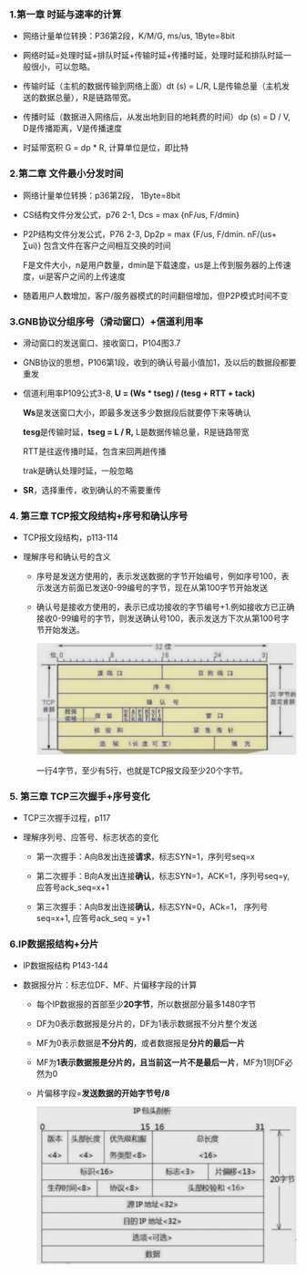 ### 1.第一章 时延与速率的计算
- 网络计量单位转换：P36第2段，K/M/G, ms/us, 1Byte=8bit

- 网络时延=处理时延+排队时延+传输时延+传播时延，处理时延和排队时延一般很小，可以忽略。

- 传输时延（主机的数据传输到网络上面）dt (s) = L/R, L是传输总量（主机发送的数据总量），R是链路带宽。

- 传播时延（数据进入网络后，从发出地到目的地耗费的时间）dp (s) = D / V, D是传播距离，V是传播速度

- 时延带宽积 G = dp * R, 计算单位是位，即比特

  

### 2.第二章 文件最小分发时间

- 网络计量单位转换：p36第2段， 1Byte=8bit

- CS结构文件分发公式，p76 2-1, Dcs = max {nF/us, F/dmin}

- P2P结构文件分发公式，P76 2-3, Dp2p = max {F/us, F/dmin. nF/(us+ $\sum$ui)} 包含文件在客户之间相互交换的时间

  F是文件大小，n是用户数量，dmin是下载速度，us是上传到服务器的上传速度，ui是客户之间的上传速度

- 随着用户人数增加，客户/服务器模式的时间翻倍增加，但P2P模式时间不变



### 3.GNB协议分组序号（滑动窗口）+信道利用率

- 滑动窗口的发送窗口、接收窗口，P104图3.7

- GNB协议的思想，P106第1段，收到的确认号最小值加1，及以后的数据段都要重发

- 信道利用率P109公式3-8, **U = (Ws * tseg) / (tesg + RTT + tack)**

  **Ws**是发送窗口大小，即最多发送多少数据段后就要停下来等确认

  **tesg**是传输时延，**tseg = L / R,** L是数据传输总量，R是链路带宽

  RTT是往返传播时延，包含来回两趟传播

  trak是确认处理时延，一般忽略

  

- **SR**，选择重传，收到确认的不需要重传



### 4. 第三章 TCP报文段结构+序号和确认序号

- TCP报文段结构，p113-114

- 理解序号和确认号的含义

  - 序号是发送方使用的，表示发送数据的字节开始编号，例如序号100，表示发送方前面已发送0-99编号的字节，现在从第100字节开始发送

  - 确认号是接收方使用的，表示已成功接收的字节编号+1.例如接收方已正确接收0-99编号的字节，则发送确认号100，表示发送方下次从第100号字节开始发送。

    ![](https://raw.githubusercontent.com/Ihtml/images/master/img/20200823171957.png)

    一行4字节，至少有5行，也就是TCP报文段至少20个字节。



### 5. 第三章 TCP三次握手+序号变化

- TCP三次握手过程，p117

- 理解序列号、应答号、标志状态的变化

  - 第一次握手：A向B发出连接**请求**，标志SYN=1，序列号seq=x

  - 第二次握手：B向A发出连接**确认**，标志SYN=1，ACK=1，序列号seq=y, 应答号ack_seq=x+1

  - 第三次握手：A向B发出连接**确认**，标志SYN=0，ACk=1， 序列号seq=x+1, 应答号ack_seq = y+1




### 6.IP数据报结构+分片

- IP数据报结构 P143-144

- 数据报分片：标志位DF、MF、片偏移字段的计算

  - 每个IP数据报的首部至少**20字节**，所以数据部分最多1480字节

  - DF为0表示数据报是分片的，DF为1表示数据报不分片整个发送

  - MF为0表示数据是**不分片的**，或者数据报是**分片的最后一片**

  - MF为**1表示数据报是分片的，且当前这一片不是最后一片**，MF为1则DF必然为0

  - 片偏移字段=**发送数据的开始字节号/8**

    ![](https://raw.githubusercontent.com/Ihtml/images/master/img/20200823235552.png)

